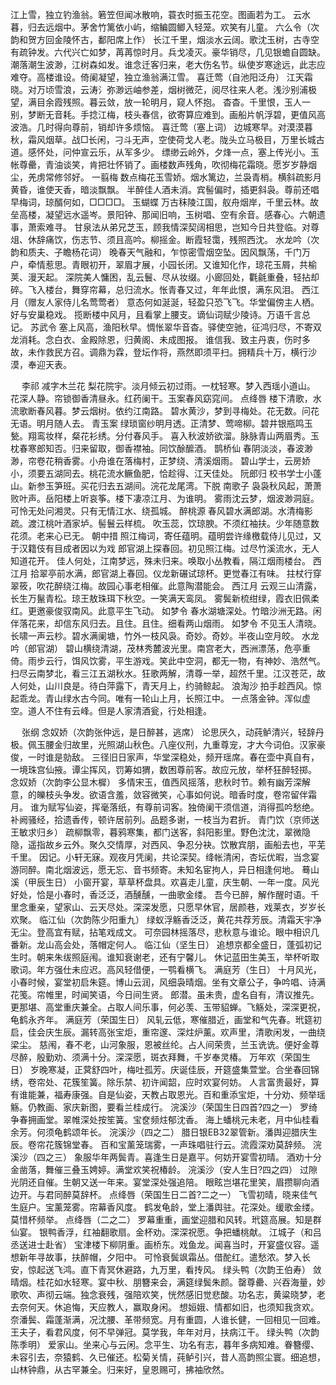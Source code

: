 <!-- { "loadSidebar": true } -->
江上雪，独立钓渔翁。箬笠但闻冰散响，蓑衣时振玉花空。图画若为工。 
云水暮，归去远烟中。茅舍竹篱依小屿，缩鳊圆鲫入轻笼。欢笑有儿童。 
六么令（次韵和贺方回金陵怀古，鄱阳席上作）
长江千里，烟淡水云阔。歌沈玉树，古寺空有疏钟发。六代兴亡如梦，苒苒惊时月。兵戈凌灭。豪华销尽，几见银蟾自圆缺。 
潮落潮生波渺，江树森如发。谁念迁客归来，老大伤名节。纵使岁寒途远，此志应难夺。高楼谁设。倚阑凝望，独立渔翁满江雪。 
喜迁莺（自池阳泛舟）
江天霜晓。对万顷雪浪，云涛氵弥渺远岫参差，烟树微茫，阅尽往来人老。浅沙别浦极望，满目余霞残照。暮云敛，放一轮明月，窥人怀抱。 
杳杳。千里恨，玉人一别，梦断无音耗。手捻江梅，枝头春信，欲寄算应难到。画船片帆浮碧，更值风高波浩。几时得向尊前，销却许多烦恼。 
喜迁莺（塞上词）
边城寒早。对漠漠暮秋，霜风烟草。战□长闲，刁斗无声，空使荷戈人老。陇头立马极目，万里长城古道。感怀处，问仲宣云乐，从军多少。 
缥缈云岭外，夕烽一点，塞上传光小。玉帐尊罍，青油谈笑，肯把壮怀销了。画楼数声残角，吹彻梅花霜晓。愿岁岁静烟尘，羌虏常修邻好。 
一翦梅
数点梅花玉雪娇。烟水篱边，兰袅青梢。横斜疏影月黄昏，谁使天香，暗淡飘飘。 
半醉佳人酒未消。宾髻偏时，插更斜袅。尊前还唱早梅词，琼醑何如，□□□□。 
玉蝴蝶
万古秣陵江国，舣舟烟岸，千里云林。故垒高楼，凝望远水遥岑。景阳钟、那闻旧响，玉树唱、空有余音。感春心。六朝遗事，萧索难寻。 
甘泉法从弟兄芝玉，顾我情深契阔相思，岂知今日共登临。对尊俎、休辞痛饮，伤志节、须且高吟。柳摇金。断霞轻霭，残照西沈。 
水龙吟（次韵和质夫、子瞻杨花词）
晚春天气融和，乍惊密雪烟空坠。因风飘荡，千门万户，牵情惹思。青眼初开，翠眉才展，小园长闭。又谁知化作，琼花玉屑，共榆荚、漫天起。 
深院美人慵困，乱云鬟、尽从妆缀。小廊回处，氍毹重叠，轻拈却碎。飞入楼台，舞穿帘幕，总归流水。怅青春又过，年年此恨，满东风泪。 
西江月（赠友人家侍儿名莺莺者）
意态何如涎涎，轻盈只恐飞飞。华堂偏傍主人栖。好与安巢稳戏。 
揽断楼中风月，且看掌上腰支。谪仙词赋少陵诗。万语千言总记。 
苏武令
塞上风高，渔阳秋早。惆怅翠华音杳。驿使空驰，征鸿归尽，不寄双龙消耗。念白衣、金殿除恩，归黄阁、未成图报。 
谁信我、致主丹衷，伤时多故，未作救民方召。调鼎为霖，登坛作将，燕然即须平扫。拥精兵十万，横行沙漠，奉迎天表。 

　
李祁
减字木兰花
梨花院宇。淡月倾云初过雨。一枕轻寒。梦入西瑶小道山。 
花深人静。帘锁御香清昼永。红药阑干。玉案春风窈窕间。 
点绛唇
楼下清歌，水流歌断春风暮。梦云烟树。依约江南路。 
碧水黄沙，梦到寻梅处。花无数。问花无语。明月随人去。 
青玉案
绿琐窗纱明月透。正清梦、莺啼柳。碧井银瓶鸣玉甃。翔鸾妆样，粲花衫绣。分付春风手。 
喜入秋波娇欲溜。脉脉青山两眉秀。玉枕春寒郎知否。归来留取，御香襟袖。同饮酴醿酒。 
鹊桥仙
春阴淡淡，春波渺渺，帘卷花稍香雾。小舟谁在落梅村，正梦绕、清溪烟雨。 
碧山学士，云房娇小，须要五湖同去。桃花流水鳜鱼肥，恰趁得、江天佳处。 
阮郎归
校书学士小蓬山。新参玉笋班。买花归去五湖间。浣花龙尾湾。下脱 
南歌子
袅袅秋风起，萧萧败叶声。岳阳楼上听哀筝。楼下凄凉江月、为谁明。 
雾雨沈云梦，烟波渺洞庭。可怜无处问湘灵。只有无情江水、绕孤城。 
醉桃源
春风碧水满郎湖。水清梅影疏。渡江桃叶酒家垆。髻鬟云样梳。 
吹玉蕊，饮琼腴。不须红袖扶。少年随意数花须。老来心已无。 
朝中措
照江梅词，寄任蕴明。蕴明尝许缘檄载侍儿见过，又于汉籍伎有目成者因以为戏 
郎官湖上探春回。初见照江梅。过尽竹溪流水，无人知道花开。 
佳人何处，江南梦远，殊未归来。唤取小丛教看，隔江烟雨楼台。 
西江月
拾翠亭前水满，郎官湖上春回。仪龙新碾试琼杯。更觉春江有味。 
拄杖行穿翠筱，吹花醉绕江梅。故园心事老相催。此意陶潜能会。 
西江月
云观三山清露，长生万鬣青松。琼王敖珠珥下秋空。一笑满天鸾凤。 
雾鬓新梳绀绿，霞衣旧佩柔红。更邀豪俊驭南风。此意平生飞动。 
如梦令
春水湖塘深处。竹暗沙洲无路。闲伴落花来，却信东风归去。且住。且住。细看两山烟雨。 
如梦令
不见玉人清晓。长啸一声云杪。碧水满阑塘，竹外一枝风袅。奇妙。奇妙。半夜山空月皎。 
水龙吟（郎官湖）
碧山横绕清湖，茂林秀麓波光里。南宫老大，西洲漂荡，危亭重倚。雨步云行，饵风饮雾，平生游戏。笑此中空洞，都无一物，有神妙、浩然气。 
扫尽云南梦北，看三江五湖秋水。狂歌两解，清尊一举，超然千里。江汉苍茫，故人何处，山川良是。待白萍露下，青天月上，约骑鲸起。 
浪淘沙
拍手趁西风。惊起乖龙。青山绿水古今同。唯有一轮山上月，长照江中。 
一点落金钟。浑似虚空。道人不住有云峰。但是人家清酒瓮，行处相逢。 

　
张纲
念奴娇（次韵张仲远，是日醉甚，逃席）
论思厌久，动莼鲈清兴，轻辞丹极。佩玉腰金归故里，光照湖山秋色。八座仪刑，九重尊宠，才大今词伯。汉家豪俊，一时谁是勍敌。 
三径旧日家声，华堂深稳处，频开瑶席。春在壶中真自有，一境珠宫仙掖。谭尘挥风，罚筹如猬，数困尊前客。故应元放，举杯狂醉轻掷。 
念奴娇（次韵李公显木樨）
多情宋玉，值西风摇落，悲秋时节。赖有幽芳深解意，的皪枝头争发。欲语含羞，敛容微笑，心事如何说。暗香时度，卷帘留伴霜月。 
谁为赋写仙姿，挥毫落纸，有尊前词客。独倚阑干须信道，消得孤吟愁绝。补阙骚经，拾遗香传，顿许居前列。品题多谢，一枝当为君折。 
青门饮（京师送王敏求归乡）
疏柳飘零，暮鸦寒集，都门送客，斜阳影里。野色沈沈，翠微隐隐，遥指故乡云外。聚久交情厚，对西风、争忍分袂。饮散宾朋，画船去也，平芜千里。 
因记。小轩无寐。观夜月凭阑，共论深契。绛帐清闲，杏坛优暇，当念宴游同醉。南北烟波远，愿无忘、音书频寄。未知名宦拘人，异日相逢何地。 
蓦山溪（甲辰生日）
小窗开宴，草草杯盘具。欢喜走儿童，庆生朝、一年一度。风光好处，恰是小春时，香泛泛，酒醺醺，一曲歌金缕。 
吾今已醉，解作醒时语。千里念重亲，望家山、云天尽处。深深发愿，只愿早休官，居颜巷，戏莱衣，岁岁长欢聚。 
临江仙（次韵陈少阳重九）
绿蚁浮觞香泛泛，黄花共荐芳辰。清霜天宇净无尘。登高宜有赋，拈笔戏成文。 
可奈园林摇落尽，悲秋意与谁论。眼中相识几番新。龙山高会处，落帽定何人。 
临江仙（坚生日）
追想京都全盛日，蓬弧初记生时。朝来朱绂照庭闱。谁知衰谢老，还有宁馨儿。 
休记蓝田生美玉，举杯听取歌词。年方强仕未应迟。高风轻借便，一鹗看横飞。 
满庭芳（生日）
十月风光，小春时候，宴堂初启朱筵。博山云润，风细袅晴烟。坐有文章公子，争吟唱、诗满花笺。帘帷里，时闻笑语，今日间生贤。 
郎潜。虽未贵，虚名自有，清议推先。更那堪、高堂重庆兼全。占取人间乐事，何必羡、玉带貂蝉。飞觞处，深深更祝，龟鹤永齐年。 
满庭芳（荣国生日）
风轧云低，寒催腊近，画堂和气先春。玳筵初启，佳会庆生辰。漏转高张宝炬，重帘邃、深炷炉薰。欢声里，清歌闲发，一曲绕梁尘。 
慈闱，春不老，山河象服，恩被丝纶。占人间荣贵，兰玉诜诜。便好金尊尽醉，殷勤劝、须满十分。深深愿，斑衣拜舞，千岁奉灵椿。 
万年欢（荣国生日）
岁晚寒凝，正蓂舒四叶，梅吐孤芳。庆诞佳辰，开筵盛集萱堂。合坐春回锦绣，卷帘处、花簇笙簧。除乐禁、初许闻韶，应时欢宴何妨。 
人言富贵最好，算有谁能兼，福寿康强。自是仙姿，天教占取恩光。百和重添宝炬，十分劝、频举瑶觞。仍教画、家庆新图，要看兰桂成行。 
浣溪沙（荣国生日四首?四之一）
罗绮争春拥画堂。翠帷深处按笙簧。宝奁频炷郁沈香。 
海上蟠桃元未老，月中仙桂看余芳。何须龟鹤颂年长。 
浣溪沙（四之二）
腊日银EB32翠管新。潘舆迎腊庆生辰。卷帘花簇锦堂春。 
百和宝薰笼瑞雾，一声珠唱驻行云。流霞深劝莫辞频。 
浣溪沙（四之三）
象服华年两鬓青。喜逢生日是嘉平。何妨开宴雪初晴。 
酒劝十分金凿落，舞催三叠玉娉婷。满堂欢笑祝椿龄。 
浣溪沙（安人生日?四之四）
过隙光阴还自催。生朝又送一年来。宴堂深处强追陪。 
眼眩岂堪花里笑，眉攒聊向酒边开。与君同醉莫辞杯。 
点绛唇（荣国生日二首?二之一）
飞雪初晴，晓来佳气生庭户。宝薰笼雾。帘幕香风度。 
鹤发龟龄，堂上潘舆驻。花深处。缓歌金缕。莫惜杯频举。 
点绛唇（二之二）
罗幕重重，画堂迎腊和风转。玳筵高展。知是群仙宴。 
银鸭香浮，红袖翻歌扇。金杯劝。深深祝愿。争把蟠桃献。 
江城子（和吕丞送进士赴省）
宝津楼下柳阴重。画桥东。戏鱼龙。闻喜当时，开宴盛仪容。遥想新年寻故事，扶醉帽，夕阳中。 
可怜衰鬓飒霜丛。借酡红。遣愁浓。梦入长安，惊起送飞鸿。直下青冥休避路，九万里，看抟风。 
绿头鸭（次韵王伯寿）
敛晴烟。桂花如水轻寒。宴中秋、朋簪来会，满筵绿鬓朱颜。罄尊罍、兴吞海量，妙歌吹、声彻云端。独念衰残，强陪欢笑，恍然感旧觉悲酸。功名志，黄粱晓梦，老去奈何天。休追悔，天应教人，赢取身闲。 
想姮娥、情都如旧，也须知我贪欢。奈潘鬓、霜蓬渐满，况沈腰、革带频宽。月有重圆，人谁长健，一回相见一回难。王夫子，看君风度，何不早弹冠。莫学我，年年对月，扶病江干。 
绿头鸭（次韵陈季明）
爱家山。坐来心与云闲。念平生、功名有志，暮年多病知难。眷簪缨、未容引去，奈猿鹤、久已催还。松菊关情，莼鲈引兴，昔人高韵照尘寰。细追想，山林钟鼎，从古罕兼全。归来好，皇恩赐可，拂袖欣然。 
